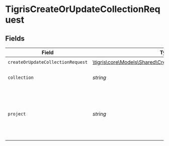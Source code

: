 # TigrisCreateOrUpdateCollectionRequest


## Fields

| Field                                                                                                                | Type                                                                                                                 | Required                                                                                                             | Description                                                                                                          |
| -------------------------------------------------------------------------------------------------------------------- | -------------------------------------------------------------------------------------------------------------------- | -------------------------------------------------------------------------------------------------------------------- | -------------------------------------------------------------------------------------------------------------------- |
| `createOrUpdateCollectionRequest`                                                                                    | [\tigris\core\Models\Shared\CreateOrUpdateCollectionRequest](../../models/shared/CreateOrUpdateCollectionRequest.md) | :heavy_check_mark:                                                                                                   | N/A                                                                                                                  |
| `collection`                                                                                                         | *string*                                                                                                             | :heavy_check_mark:                                                                                                   | Collection name to create.                                                                                           |
| `project`                                                                                                            | *string*                                                                                                             | :heavy_check_mark:                                                                                                   | Project name whose db is under target to create or update collection.                                                |